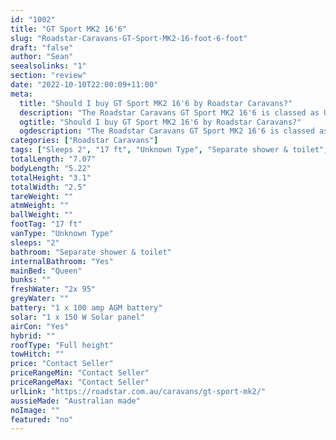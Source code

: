 ```yaml
---
id: "1002"
title: "GT Sport MK2 16'6"
slug: "Roadstar-Caravans-GT-Sport-MK2-16-foot-6-foot"
draft: "false"
author: "Sean"
seealsolinks: "1"
section: "review"
date: "2022-10-10T22:00:09+11:00"
meta:
  title: "Should I buy GT Sport MK2 16'6 by Roadstar Caravans?"
  description: "The Roadstar Caravans GT Sport MK2 16'6 is classed as Unknown Type, and sleeps 2 people. It is Australian made and comes in at 17 ft. It generally has Separate shower & toilet."
  ogtitle: "Should I buy GT Sport MK2 16'6 by Roadstar Caravans?"
  ogdescription: "The Roadstar Caravans GT Sport MK2 16'6 is classed as Unknown Type, and sleeps 2 people. It is Australian made and comes in at 17 ft. It generally has Separate shower & toilet."
categories: ["Roadstar Caravans"]
tags: ["Sleeps 2", "17 ft", "Unknown Type", "Separate shower & toilet", "Full height", "Price Unknown"]
totalLength: "7.07"
bodyLength: "5.22"
totalHeight: "3.1"
totalWidth: "2.5"
tareWeight: ""
atmWeight: ""
ballWeight: ""
footTag: "17 ft"
vanType: "Unknown Type"
sleeps: "2"
bathroom: "Separate shower & toilet"
internalBathroom: "Yes"
mainBed: "Queen"
bunks: ""
freshWater: "2x 95"
greyWater: ""
battery: "1 x 100 amp AGM battery"
solar: "1 x 150 W Solar panel"
airCon: "Yes"
hybrid: ""
roofType: "Full height"
towHitch: ""
price: "Contact Seller"
priceRangeMin: "Contact Seller"
priceRangeMax: "Contact Seller"
urlLink: "https://roadstar.com.au/caravans/gt-sport-mk2/"
aussieMade: "Australian made"
noImage: ""
featured: "no"
---
```

